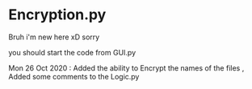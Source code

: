 # Encryption.py
Bruh i'm new here xD sorry 

you should start the code from GUI.py

Mon 26 Oct 2020 : Added the ability to Encrypt the names of the files , Added some comments to the Logic.py

